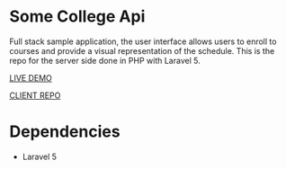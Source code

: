 Some College Api
================

Full stack sample application, the user interface allows users to enroll to courses and provide a visual representation of the schedule. This is the repo for the server side done in PHP with Laravel 5.

[LIVE DEMO](http://luisbravoa.com/sandbox/some-college-client/)

[CLIENT REPO](https://github.com/luisbravoa/some-college-client)

Dependencies
============

- Laravel 5